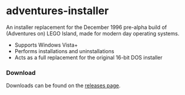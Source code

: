 # adventures-installer

An installer replacement for the December 1996 pre-alpha build of (Adventures on) LEGO Island, made for modern day operating systems.

- Supports Windows Vista+
- Performs installations and uninstallations
- Acts as a full replacement for the original 16-bit DOS installer

### Download

Downloads can be found on the [releases page](https://github.com/Ramen2X/adventures-installer/releases "releases page").
